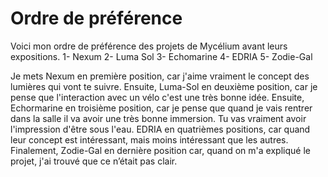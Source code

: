 # Ordre de préférence
Voici mon ordre de préférence des projets de Mycélium avant leurs expositions.
1- Nexum
2- Luma Sol
3- Echomarine
4- EDRIA
5- Zodie-Gal

Je mets Nexum en première position, car j'aime vraiment le concept des lumières qui vont te suivre. Ensuite, Luma-Sol en deuxième position, car je pense que l'interaction avec un vélo c'est une très bonne idée. Ensuite, Echormarine en troisième position, car je pense que quand je vais rentrer dans la salle il va avoir une très bonne immersion. Tu vas vraiment avoir l'impression d'être sous l'eau. EDRIA en quatrièmes positions, car quand leur concept est intéressant, mais moins intéressant que les autres. Finalement, Zodie-Gal en dernière position car, quand on m'a expliqué le projet, j'ai trouvé que ce n’était pas clair.

